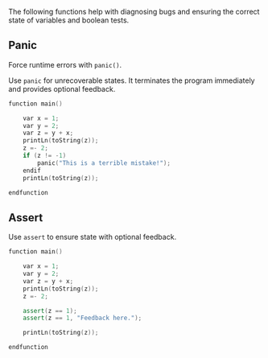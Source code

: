 The following functions help with diagnosing bugs and ensuring the correct state of variables and boolean tests.

## Panic

Force runtime errors with `panic()`. 

Use `panic` for unrecoverable states. It terminates the program immediately and provides optional feedback. 

``` c++
function main()

    var x = 1;
    var y = 2;
    var z = y + x;
    printLn(toString(z));
    z =- 2;
    if (z != -1)
    	panic("This is a terrible mistake!");
    endif
    printLn(toString(z));

endfunction
```

## Assert

Use `assert` to ensure state with optional feedback.


``` c++
function main()

    var x = 1;
    var y = 2;
    var z = y + x;
    printLn(toString(z));
    z =- 2;

    assert(z == 1);
    assert(z == 1, "Feedback here.");

    printLn(toString(z));

endfunction
```


<br/>